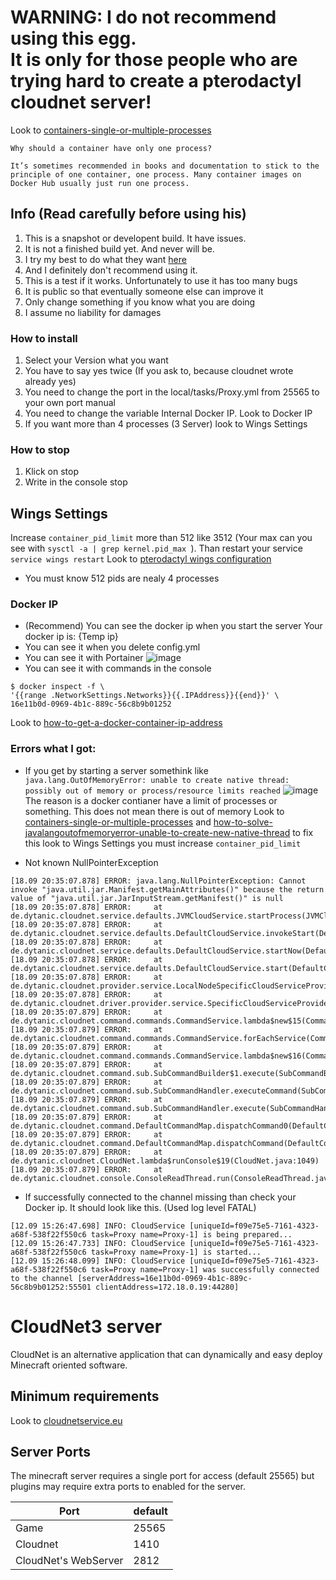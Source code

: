 <h1 color="red">WARNING: I do not recommend using this egg.
<br>
It is only for those people who are trying hard to create a pterodactyl cloudnet server!</h1>

Look to [containers-single-or-multiple-processes](https://www.tutorialworks.com/containers-single-or-multiple-processes)
```
Why should a container have only one process?

It’s sometimes recommended in books and documentation to stick to the principle of one container, one process. Many container images on Docker Hub usually just run one process.
```
## Info (Read carefully before using his)
1. This is a snapshot or developent build. It have issues.
2. It is not a finished build yet. And never will be.
3. I try my best to do what they want [here](https://github.com/parkervcp/eggs/issues/1245)
4. And I definitely don't recommend using it.
5. This is a test if it works. Unfortunately to use it has too many bugs
6. It is public so that eventually someone else can improve it
7. Only change something if you know what you are doing
8. I assume no liability for damages


### How to install
1. Select your Version what you want
2. You have to say yes twice (If you ask to, because cloudnet wrote already yes)
3. You need to change the port in the local/tasks/Proxy.yml from 25565 to your own port manual
4. You need to change the variable Internal Docker IP. Look to Docker IP
5. If you want more than 4 processes (3 Server) look to Wings Settings

### How to stop
1. Klick on stop
2. Write in the console stop

## Wings Settings
Increase `container_pid_limit` more than 512 like 3512 (Your max can you see with `sysctl -a | grep kernel.pid_max `). Than restart your service `service wings restart` Look to [pterodactyl wings configuration](https://pterodactyl.io/wings/1.0/configuration.html)
- You must know 512 pids are nealy 4 processes


### Docker IP
- (Recommend) You can see the docker ip when you start the server Your docker ip is: {Temp ip}
- You can see it when you delete config.yml
- You can see it with Portainer
![image](https://cloud.rakutt.eu/s/SgLrNQCmpLNsddi/preview)
- You can see it with commands in the console
```
$ docker inspect -f \
'{{range .NetworkSettings.Networks}}{{.IPAddress}}{{end}}' \
16e11b0d-0969-4b1c-889c-56c8b9b01252
```
Look to [how-to-get-a-docker-container-ip-address](https://www.freecodecamp.org/news/how-to-get-a-docker-container-ip-address-explained-with-examples)

### Errors what I got:
- If you get by starting a server somethink like 
`java.lang.OutOfMemoryError: unable to create native thread: possibly out of memory or process/resource limits reached`
![image](https://cloud.rakutt.eu/s/fBJSKkeYncfGtci/preview)
The reason is a docker contianer have a limit of processes or something. This does not mean there is out of memory
Look to [containers-single-or-multiple-processes](https://www.tutorialworks.com/containers-single-or-multiple-processes) and [how-to-solve-javalangoutofmemoryerror-unable-to-create-new-native-thread](http://www.mastertheboss.com/jbossas/monitoring/how-to-solve-javalangoutofmemoryerror-unable-to-create-new-native-thread) to fix this look to Wings Settings you must increase `container_pid_limit`

- Not known NullPointerException
```
[18.09 20:35:07.878] ERROR: java.lang.NullPointerException: Cannot invoke "java.util.jar.Manifest.getMainAttributes()" because the return value of "java.util.jar.JarInputStream.getManifest()" is null
[18.09 20:35:07.878] ERROR:     at de.dytanic.cloudnet.service.defaults.JVMCloudService.startProcess(JVMCloudService.java:187)
[18.09 20:35:07.878] ERROR:     at de.dytanic.cloudnet.service.defaults.DefaultCloudService.invokeStart(DefaultCloudService.java:275)
[18.09 20:35:07.878] ERROR:     at de.dytanic.cloudnet.service.defaults.DefaultCloudService.startNow(DefaultCloudService.java:259)
[18.09 20:35:07.878] ERROR:     at de.dytanic.cloudnet.service.defaults.DefaultCloudService.start(DefaultCloudService.java:236)
[18.09 20:35:07.878] ERROR:     at de.dytanic.cloudnet.provider.service.LocalNodeSpecificCloudServiceProvider.setCloudServiceLifeCycle(LocalNodeSpecificCloudServiceProvider.java:143)
[18.09 20:35:07.878] ERROR:     at de.dytanic.cloudnet.driver.provider.service.SpecificCloudServiceProvider.start(SpecificCloudServiceProvider.java:103)
[18.09 20:35:07.879] ERROR:     at de.dytanic.cloudnet.command.commands.CommandService.lambda$new$15(CommandService.java:187)
[18.09 20:35:07.879] ERROR:     at de.dytanic.cloudnet.command.commands.CommandService.forEachService(CommandService.java:294)
[18.09 20:35:07.879] ERROR:     at de.dytanic.cloudnet.command.commands.CommandService.lambda$new$16(CommandService.java:186)
[18.09 20:35:07.879] ERROR:     at de.dytanic.cloudnet.command.sub.SubCommandBuilder$1.execute(SubCommandBuilder.java:64)
[18.09 20:35:07.879] ERROR:     at de.dytanic.cloudnet.command.sub.SubCommandHandler.executeCommand(SubCommandHandler.java:135)
[18.09 20:35:07.879] ERROR:     at de.dytanic.cloudnet.command.sub.SubCommandHandler.execute(SubCommandHandler.java:112)
[18.09 20:35:07.879] ERROR:     at de.dytanic.cloudnet.command.DefaultCommandMap.dispatchCommand0(DefaultCommandMap.java:227)
[18.09 20:35:07.879] ERROR:     at de.dytanic.cloudnet.command.DefaultCommandMap.dispatchCommand(DefaultCommandMap.java:204)
[18.09 20:35:07.879] ERROR:     at de.dytanic.cloudnet.CloudNet.lambda$runConsole$19(CloudNet.java:1049)
[18.09 20:35:07.879] ERROR:     at de.dytanic.cloudnet.console.ConsoleReadThread.run(ConsoleReadThread.java:48)
```

- If successfully connected to the channel missing than check your Docker ip. It should look like this. (Used log level FATAL)
```
[12.09 15:26:47.698] INFO: CloudService [uniqueId=f09e75e5-7161-4323-a68f-538f22f550c6 task=Proxy name=Proxy-1] is being prepared...
[12.09 15:26:47.733] INFO: CloudService [uniqueId=f09e75e5-7161-4323-a68f-538f22f550c6 task=Proxy name=Proxy-1] is started...
[12.09 15:26:48.099] INFO: CloudService [uniqueId=f09e75e5-7161-4323-a68f-538f22f550c6 task=Proxy name=Proxy-1] was successfully connected to the channel [serverAddress=16e11b0d-0969-4b1c-889c-56c8b9b01252:55501 clientAddress=172.18.0.19:44280]
```

# CloudNet3 server
CloudNet is an alternative application that can dynamically and easy deploy Minecraft oriented software.

## Minimum requirements
Look to [cloudnetservice.eu](https://cloudnetservice.eu/docs/3.4/setup/requirements)

## Server Ports
The minecraft server requires a single port for access (default 25565) but plugins may require extra ports to enabled for the server.


| Port  | default |
|-------|---------|
| Game | 25565 |
| Cloudnet | 1410 |
| CloudNet's WebServer | 2812 |
